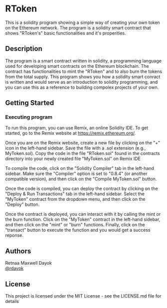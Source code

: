 # RToken

This is a solidity program showing a simple way of creating your own token on the Ethereum network. The program is a solidity smart contract that shows "RToken's" basic functionalities and it's properities.

## Description

The program is a smart contract written in solidity, a programming language used for developing smart contracts on the Ethereum blockchain. The contract has functionalities to mint the "RToken" and to also burn the tokens from the total supply. This program  shows you how a solidity smart conract is written and would serve as an introduction to solidity programming, and you can use this as a reference to building compolex projects of your own.

## Getting Started

### Executing program

To run this program, you can use Remix, an online Solidity IDE. To get started, go to the Remix website at https://remix.ethereum.org/.

Once you are on the Remix website, create a new file by clicking on the "+" icon in the left-hand sidebar. Save the file with a .sol extension (e.g., MyToken.sol). Copy the code in the file "RToken.sol" found in the contracts directory into your newly created file "MyToken.sol" on Remix IDE

To compile the code, click on the "Solidity Compiler" tab in the left-hand sidebar. Make sure the "Compiler" option is set to "0.8.4" (or another compatible version), and then click on the "Compile MyToken.sol" button.

Once the code is compiled, you can deploy the contract by clicking on the "Deploy & Run Transactions" tab in the left-hand sidebar. Select the "MyToken" contract from the dropdown menu, and then click on the "Deploy" button.

Once the contract is deployed, you can interact with it by calling the mint or the burn function. Click on the "MyToken" contract in the left-hand sidebar, and then click on the "mint" or "burn" functions. Finally, click on the "transact" button to execute the function and you would get a success reponse.

## Authors

Retnaa Maxwell Dayok  
[@rdayok](https://www.linkedin.com/in/retnaa-dayok-45207219b/)


## License

This project is licensed under the MIT License - see the LICENSE.md file for details
